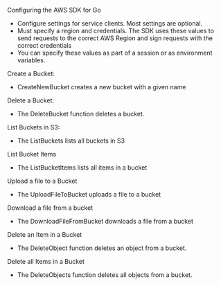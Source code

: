 Configuring the AWS SDK for Go
- Configure settings for service clients. Most settings are optional.
- Must specify a region and credentials. The SDK uses these values to send requests to the correct AWS Region and sign requests with the correct credentials
- You can specify these values as part of a session or as environment variables.

Create a Bucket:
- CreateNewBucket creates a new bucket with a given name

Delete a Bucket:
- The DeleteBucket function deletes a bucket.

List Buckets in S3:
- The ListBuckets lists all buckets in S3

List Bucket Items
- The ListBucketItems lists all items in a bucket

Upload a file to a Bucket
- The UploadFileToBucket uploads a file to a bucket

Download a file from a bucket
- The DownloadFileFromBucket downloads a file from a bucket

Delete an Item in a Bucket
- The DeleteObject function deletes an object from a bucket.

Delete all Items in a Bucket
- The DeleteObjects function deletes all objects from a bucket.